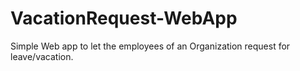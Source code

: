# VacationRequest-WebApp
Simple Web app to let the employees of an Organization request for leave/vacation.

